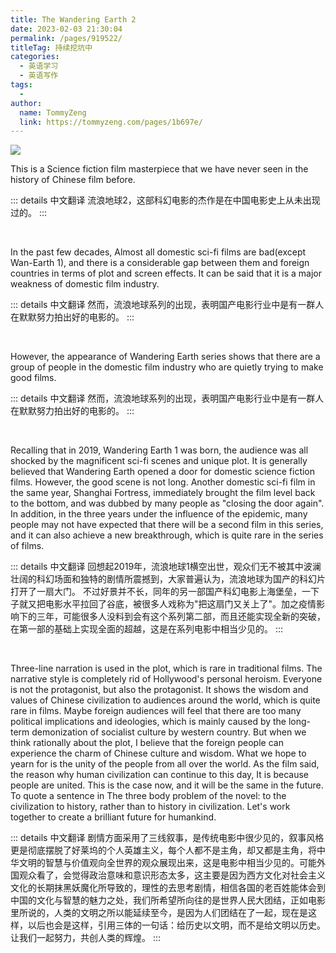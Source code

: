 ```yaml
---
title: The Wandering Earth 2
date: 2023-02-03 21:30:04
permalink: /pages/919522/
titleTag: 持续挖坑中
categories:
  - 英语学习
  - 英语写作
tags:
  - 
author: 
  name: TommyZeng
  link: https://tommyzeng.com/pages/1b697e/
---
```


![](https://gcore.jsdelivr.net/gh/TommyZeng777/picgo/img/202302032139491.jpg)

<!-- more -->

This is a Science fiction film masterpiece that we have never seen in the history of Chinese film before.


::: details 中文翻译
流浪地球2，这部科幻电影的杰作是在中国电影史上从未出现过的。
:::

<br>

In the past few decades, Almost all domestic sci-fi films are bad(except Wan-Earth 1), and there is a considerable gap between them and foreign countries in terms of plot and screen effects. It can be said that it is a major weakness of domestic film industry.



::: details 中文翻译
然而，流浪地球系列的出现，表明国产电影行业中是有一群人在默默努力拍出好的电影的。
:::

<br>

However, the appearance of Wandering Earth series shows that there are a group of people in the domestic film industry who are quietly trying to make good films.

::: details 中文翻译
然而，流浪地球系列的出现，表明国产电影行业中是有一群人在默默努力拍出好的电影的。
:::

<br>



Recalling that in 2019, Wandering Earth 1 was born, the audience was all shocked by the magnificent sci-fi scenes and unique plot. It is generally believed that Wandering Earth opened a door for domestic science fiction films. However, the good scene is not long. Another domestic sci-fi film in the same year, Shanghai Fortress, immediately brought the film level back to the bottom, and was dubbed by many people as "closing the door again". In addition, in the three years under the influence of the epidemic, many people may not have expected that there will be a second film in this series, and it can also achieve a new breakthrough, which is quite rare in the series of films.

::: details 中文翻译
回想起2019年，流浪地球1横空出世，观众们无不被其中波澜壮阔的科幻场面和独特的剧情所震撼到，大家普遍认为，流浪地球为国产的科幻片打开了一扇大门。
不过好景并不长，同年的另一部国产科幻电影上海堡垒，一下子就又把电影水平拉回了谷底，被很多人戏称为"把这扇门又关上了"。加之疫情影响下的三年，可能很多人没料到会有这个系列第二部，而且还能实现全新的突破，在第一部的基础上实现全面的超越，这是在系列电影中相当少见的。
:::

<br>

Three-line narration is used in the plot, which is rare in traditional films. The narrative style is completely rid of Hollywood's personal heroism. Everyone is not the protagonist, but also the protagonist. It shows the wisdom and values of Chinese civilization to audiences around the world, which is quite rare in films. Maybe foreign audiences will feel that there are too many political implications and ideologies, which is mainly caused by the long-term demonization of socialist culture by western country. But when we think rationally about the plot, I believe that the foreign people can experience the charm of Chinese culture and wisdom. What we hope to yearn for is the unity of the people from all over the world. As the film said, the reason why human civilization can continue to this day, It is because people are united. This is the case now, and it will be the same in the future. To quote a sentence in The three body problem of the novel: to the civilization to history, rather than to history in civilization. Let's work together to create a brilliant future for humankind.

::: details 中文翻译
剧情方面采用了三线叙事，是传统电影中很少见的，叙事风格更是彻底摆脱了好莱坞的个人英雄主义，每个人都不是主角，却又都是主角，将中华文明的智慧与价值观向全世界的观众展现出来，这是电影中相当少见的。可能外国观众看了，会觉得政治意味和意识形态太多，这主要是因为西方文化对社会主义文化的长期抹黑妖魔化所导致的，理性的去思考剧情，相信各国的老百姓能体会到中国的文化与智慧的魅力之处，我们所希望所向往的是世界人民大团结，正如电影里所说的，人类的文明之所以能延续至今，是因为人们团结在了一起，现在是这样，以后也会是这样，引用三体的一句话：给历史以文明，而不是给文明以历史。让我们一起努力，共创人类的辉煌。
:::
